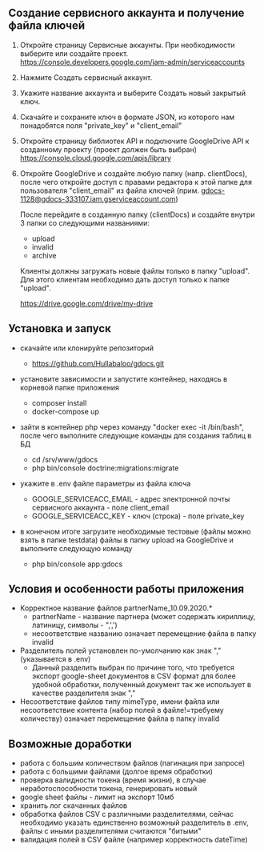 ## Создание сервисного аккаунта и получение файла ключей
1. Откройте страницу Сервисные аккаунты. При необходимости выберите или создайте проект.
   https://console.developers.google.com/iam-admin/serviceaccounts
2. Нажмите Создать сервисный аккаунт.
3. Укажите название аккаунта и выберите Создать новый закрытый ключ.
4. Скачайте и сохраните ключ в формате JSON, из которого нам понадобятся
поля "private_key" и "client_email"
5. Откройте страницу библиотек API и подключите GoogleDrive API к созданному проекту (проект должен быть выбран)
   https://console.cloud.google.com/apis/library
6. Откройте GoogleDrive и создайте любую папку (напр. clientDocs), после чего откройте доступ с правами редактора
к этой папке для пользователя "client_email" из файла ключей (прим. gdocs-1128@gdocs-333107.iam.gserviceaccount.com)
   
   После перейдите в созданную папку (clientDocs) и создайте внутри 3 папки со следующими названиями:
   * upload
   * invalid
   * archive
   
   Клиенты должны загружать новые файлы только в папку "upload". Для этого клиентам необходимо дать доступ только к папке "upload".
   
   https://drive.google.com/drive/my-drive


## Установка и запуск

* скачайте или клонируйте репозиторий
    - https://github.com/Hullabaloo/gdocs.git

* установите зависимости и запустите контейнер, находясь в корневой папке приложения
    - composer install
    - docker-compose up
* зайти в контейнер php через команду "docker exec -it <containerID> /bin/bash", 
  после чего выполните следующие команды для создания таблиц в БД
  - cd /srv/www/gdocs
  - php bin/console doctrine:migrations:migrate
* укажите в .env файле параметры из файла ключа
   - GOOGLE_SERVICEACC_EMAIL - адрес электронной почты сервисного аккаунта - поле client_email
   - GOOGLE_SERVICEACC_KEY - ключ (строка) - поле private_key
* в конечном итоге загрузите необходимые тестовые (файлы можно взять в папке testdata) файлы в папку upload на GoogleDrive и выполните следующую команду
   - php bin/console app:gdocs


## Условия и особенности работы приложения

* Корректное название файлов partnerName_10.09.2020.*
    - partnerName - название партнера (может содержать кириллицу, латиницу, символы - ",',')
    - несоответствие названию означает перемещение файла в папку invalid
* Разделитель полей установлен по-умолчанию как знак "," (указывается в .env)
    - Данный разделить выбран по причине того, что требуется экспорт google-sheet документов в CSV формат для более удобной обработки, полученный документ так же использует в качестве разделителя знак ","
* Несоответствие файлов типу mimeType, имени файла или несоответствие контента (набор полей в файле!=требуему количеству) означает перемещение файла в папку invalid     


## Возможные доработки
- работа с большим количеством файлов (пагинация при запросе)
- работа с большими файлами (долгое время обработки)
- проверка валидности токена (время жизни), в случае неработоспособности токена, генерировать новый
- google sheet файлы - лимит на экспорт 10мб
- хранить лог скачанных файлов
- обработка файлов CSV с различными разделителями, сейчас необходимо указать 
  единственно возможный разделитель в .env, файлы с иными разделителями считаются "битыми"
- валидация полей в CSV файле (например корректность dateTime)  